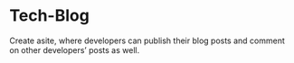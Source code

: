 # Tech-Blog
Create asite, where developers can publish their blog posts and comment on other developers’ posts as well.

